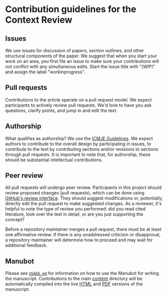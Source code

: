 # Contribution guidelines for the Context Review

## Issues

We use issues for discussion of papers, section outlines, and other structural components of the paper.
We suggest that when you start your work on an area, you first file an issue to make sure your contributions will not conflict with any simultaneous edits. Start the issue title with "[WIP]" and assign the label "workinprogress".

## Pull requests

Contributions to the article operate on a pull request model.
We expect participants to actively review pull requests.
We'd love to have you ask questions, clarify points, and jump in and edit the text.

## Authorship

What qualifies as authorship?
We use the [ICMJE Guidelines](http://www.icmje.org/recommendations/browse/roles-and-responsibilities/defining-the-role-of-authors-and-contributors.html).
We expect authors to contribute to the overall design by participating in issues, to contribute to the text by contributing sections and/or revisions to sections through pull requests.
It is important to note that, for authorship, these should be substantial intellectual contributions.

## Peer review

All pull requests will undergo peer review.
Participants in this project should review proposed changes (pull requests), which can be done using [GitHub's review interface](https://help.github.com/articles/about-pull-request-reviews/ "GitHub: about pull request reviews").
They should suggest modifications or, potentially, directly edit the pull request to make suggested changes.
As a reviewer, it's helpful to note the type of review you performed:
did you read cited literature, look over the text in detail, or are you just supporting the concept?

Before a repository maintainer merges a pull request, there must be at least one affirmative review.
If there is any unaddressed criticism or disapproval, a repository maintainer will determine how to proceed and may wait for additional feedback.

## Manubot

Please see [`USAGE.md`](USAGE.md) for information on how to use the Manubot for writing the manuscript. Contributions to the main [content](https://github.com/LengerichLab/context-review/tree/main/content) directory will be automatically compiled into the live [HTML](https://LengerichLab.github.io/context-review/) and [PDF](https://LengerichLab.github.io/context-review/manuscript.pdf) versions of the manuscript.
